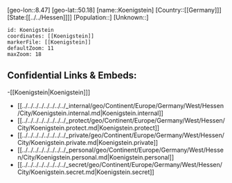 ﻿---
location: [50.18,8.47]
mapzoom: [7,12] 
mapmarker: city 
type: City
tags:
- geo/City


SpocWebEntityId: 31532
isDeleted: false
confidential: public

---
[geo-lon::8.47]
[geo-lat::50.18]
[name::Koenigstein]
[Country::[[Germany]]]
[State:[[../../Hessen]]]]
[Population::]
[Unknown::]


```leaflet
id: Koenigstein
coordinates: [[Koenigstein]]
markerFile: [[Koenigstein]]
defaultZoom: 11 
maxZoom: 18
```


## Confidential Links & Embeds: 
-[[Koenigstein|Koenigstein]]] 
- [[../../../../../../../../_internal/geo/Continent/Europe/Germany/West/Hessen/City/Koenigstein.internal.md|Koenigstein.internal]] 
- [[../../../../../../../../_protect/geo/Continent/Europe/Germany/West/Hessen/City/Koenigstein.protect.md|Koenigstein.protect]] 
- [[../../../../../../../../_private/geo/Continent/Europe/Germany/West/Hessen/City/Koenigstein.private.md|Koenigstein.private]] 
- [[../../../../../../../../_personal/geo/Continent/Europe/Germany/West/Hessen/City/Koenigstein.personal.md|Koenigstein.personal]] 
- [[../../../../../../../../_secret/geo/Continent/Europe/Germany/West/Hessen/City/Koenigstein.secret.md|Koenigstein.secret]] 
